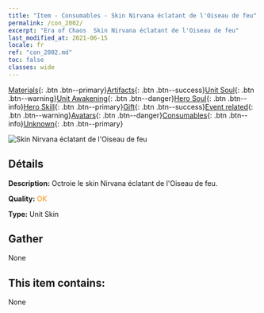 ```yaml
---
title: "Item - Consumables - Skin Nirvana éclatant de l'Oiseau de feu"
permalink: /con_2002/
excerpt: "Era of Chaos  Skin Nirvana éclatant de l'Oiseau de feu"
last_modified_at: 2021-06-15
locale: fr
ref: "con_2002.md"
toc: false
classes: wide
---
```

 [Materials](/ItemsFR/){: .btn .btn--primary}[Artifacts](/ItemsFR/Artifacts/){: .btn .btn--success}[Unit Soul](/ItemsFR/UnitSoul/){: .btn .btn--warning}[Unit Awakening](/ItemsFR/UnitAwakening/){: .btn .btn--danger}[Hero Soul](/ItemsFR/HeroSoul/){: .btn .btn--info}[Hero Skill](/ItemsFR/HeroSkill/){: .btn .btn--primary}[Gift](/ItemsFR/Gift/){: .btn .btn--success}[Event related](/ItemsFR/Events/){: .btn .btn--warning}[Avatars](/ItemsFR/Avatars/){: .btn .btn--danger}[Consumables](/ItemsFR/Consumables/){: .btn .btn--info}[Unknown](/ItemsFR/Unknown/){: .btn .btn--primary}

 ![Skin Nirvana éclatant de l'Oiseau de feu](/images/u/ti_fenghuangpifu.jpg)

## Détails
 **Description:** Octroie le skin Nirvana éclatant de l'Oiseau de feu.

 **Quality:** <span style="color: #FF8C00">OK</span>

 **Type:** Unit Skin

## Gather

  None

## This item contains:

  None

